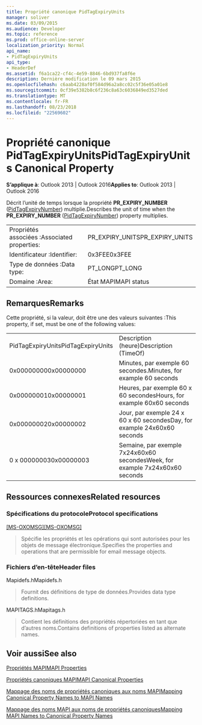 ```yaml
---
title: Propriété canonique PidTagExpiryUnits
manager: soliver
ms.date: 03/09/2015
ms.audience: Developer
ms.topic: reference
ms.prod: office-online-server
localization_priority: Normal
api_name:
- PidTagExpiryUnits
api_type:
- HeaderDef
ms.assetid: f6a1ca22-cf4c-4e59-8846-6bd937fa8f6e
description: Dernière modification le 09 mars 2015
ms.openlocfilehash: c6aab4228af0f584d96a2a8cc02c5f36e05a01e8
ms.sourcegitcommit: 0cf39e5382b8c6f236c8a63c6036849ed3527ded
ms.translationtype: MT
ms.contentlocale: fr-FR
ms.lasthandoff: 08/23/2018
ms.locfileid: "22569602"
---
```

# <a name="pidtagexpiryunits-canonical-property"></a><span data-ttu-id="274e5-103">Propriété canonique PidTagExpiryUnits</span><span class="sxs-lookup"><span data-stu-id="274e5-103">PidTagExpiryUnits Canonical Property</span></span>

  
  
<span data-ttu-id="274e5-104">**S’applique à**: Outlook 2013 | Outlook 2016</span><span class="sxs-lookup"><span data-stu-id="274e5-104">**Applies to**: Outlook 2013 | Outlook 2016</span></span> 
  
<span data-ttu-id="274e5-105">Décrit l’unité de temps lorsque la propriété **PR_EXPIRY_NUMBER** ([PidTagExpiryNumber](pidtagexpirynumber-canonical-property.md)) multiplie.</span><span class="sxs-lookup"><span data-stu-id="274e5-105">Describes the unit of time when the **PR_EXPIRY_NUMBER** ([PidTagExpiryNumber](pidtagexpirynumber-canonical-property.md)) property multiplies.</span></span>
  
|||
|:-----|:-----|
|<span data-ttu-id="274e5-106">Propriétés associées :</span><span class="sxs-lookup"><span data-stu-id="274e5-106">Associated properties:</span></span>  <br/> |<span data-ttu-id="274e5-107">PR_EXPIRY_UNITS</span><span class="sxs-lookup"><span data-stu-id="274e5-107">PR_EXPIRY_UNITS</span></span>  <br/> |
|<span data-ttu-id="274e5-108">Identificateur :</span><span class="sxs-lookup"><span data-stu-id="274e5-108">Identifier:</span></span>  <br/> |<span data-ttu-id="274e5-109">0x3FEE</span><span class="sxs-lookup"><span data-stu-id="274e5-109">0x3FEE</span></span>  <br/> |
|<span data-ttu-id="274e5-110">Type de données :</span><span class="sxs-lookup"><span data-stu-id="274e5-110">Data type:</span></span>  <br/> |<span data-ttu-id="274e5-111">PT_LONG</span><span class="sxs-lookup"><span data-stu-id="274e5-111">PT_LONG</span></span>  <br/> |
|<span data-ttu-id="274e5-112">Domaine :</span><span class="sxs-lookup"><span data-stu-id="274e5-112">Area:</span></span>  <br/> |<span data-ttu-id="274e5-113">État MAPI</span><span class="sxs-lookup"><span data-stu-id="274e5-113">MAPI status</span></span>  <br/> |
   
## <a name="remarks"></a><span data-ttu-id="274e5-114">Remarques</span><span class="sxs-lookup"><span data-stu-id="274e5-114">Remarks</span></span>

<span data-ttu-id="274e5-115">Cette propriété, si la valeur, doit être une des valeurs suivantes :</span><span class="sxs-lookup"><span data-stu-id="274e5-115">This property, if set, must be one of the following values:</span></span>
  
|||
|:-----|:-----|
|<span data-ttu-id="274e5-116">PidTagExpiryUnits</span><span class="sxs-lookup"><span data-stu-id="274e5-116">PidTagExpiryUnits</span></span>  <br/> |<span data-ttu-id="274e5-117">Description (heure)</span><span class="sxs-lookup"><span data-stu-id="274e5-117">Description (TimeOf)</span></span>  <br/> |
|<span data-ttu-id="274e5-118">0x00000000</span><span class="sxs-lookup"><span data-stu-id="274e5-118">0x00000000</span></span>  <br/> |<span data-ttu-id="274e5-119">Minutes, par exemple 60 secondes.</span><span class="sxs-lookup"><span data-stu-id="274e5-119">Minutes, for example 60 seconds</span></span>  <br/> |
|<span data-ttu-id="274e5-120">0x00000001</span><span class="sxs-lookup"><span data-stu-id="274e5-120">0x00000001</span></span>  <br/> |<span data-ttu-id="274e5-121">Heures, par exemple 60 x 60 secondes</span><span class="sxs-lookup"><span data-stu-id="274e5-121">Hours, for example 60x60 seconds</span></span>  <br/> |
|<span data-ttu-id="274e5-122">0x00000002</span><span class="sxs-lookup"><span data-stu-id="274e5-122">0x00000002</span></span>  <br/> |<span data-ttu-id="274e5-123">Jour, par exemple 24 x 60 x 60 secondes</span><span class="sxs-lookup"><span data-stu-id="274e5-123">Day, for example 24x60x60 seconds</span></span>  <br/> |
|<span data-ttu-id="274e5-124">0 x 00000003</span><span class="sxs-lookup"><span data-stu-id="274e5-124">0x00000003</span></span>  <br/> |<span data-ttu-id="274e5-125">Semaine, par exemple 7x24x60x60 secondes</span><span class="sxs-lookup"><span data-stu-id="274e5-125">Week, for example 7x24x60x60 seconds</span></span>  <br/> |
   
## <a name="related-resources"></a><span data-ttu-id="274e5-126">Ressources connexes</span><span class="sxs-lookup"><span data-stu-id="274e5-126">Related resources</span></span>

### <a name="protocol-specifications"></a><span data-ttu-id="274e5-127">Spécifications du protocole</span><span class="sxs-lookup"><span data-stu-id="274e5-127">Protocol specifications</span></span>

<span data-ttu-id="274e5-128">[[MS-OXOMSG]](http://msdn.microsoft.com/library/daa9120f-f325-4afb-a738-28f91049ab3c%28Office.15%29.aspx)</span><span class="sxs-lookup"><span data-stu-id="274e5-128">[[MS-OXOMSG]](http://msdn.microsoft.com/library/daa9120f-f325-4afb-a738-28f91049ab3c%28Office.15%29.aspx)</span></span>
  
> <span data-ttu-id="274e5-129">Spécifie les propriétés et les opérations qui sont autorisées pour les objets de message électronique.</span><span class="sxs-lookup"><span data-stu-id="274e5-129">Specifies the properties and operations that are permissible for email message objects.</span></span>
    
### <a name="header-files"></a><span data-ttu-id="274e5-130">Fichiers d’en-tête</span><span class="sxs-lookup"><span data-stu-id="274e5-130">Header files</span></span>

<span data-ttu-id="274e5-131">Mapidefs.h</span><span class="sxs-lookup"><span data-stu-id="274e5-131">Mapidefs.h</span></span>
  
> <span data-ttu-id="274e5-132">Fournit des définitions de type de données.</span><span class="sxs-lookup"><span data-stu-id="274e5-132">Provides data type definitions.</span></span>
    
<span data-ttu-id="274e5-133">MAPITAGS.h</span><span class="sxs-lookup"><span data-stu-id="274e5-133">Mapitags.h</span></span>
  
> <span data-ttu-id="274e5-134">Contient les définitions des propriétés répertoriées en tant que d’autres noms.</span><span class="sxs-lookup"><span data-stu-id="274e5-134">Contains definitions of properties listed as alternate names.</span></span>
    
## <a name="see-also"></a><span data-ttu-id="274e5-135">Voir aussi</span><span class="sxs-lookup"><span data-stu-id="274e5-135">See also</span></span>



[<span data-ttu-id="274e5-136">Propriétés MAPI</span><span class="sxs-lookup"><span data-stu-id="274e5-136">MAPI Properties</span></span>](mapi-properties.md)
  
[<span data-ttu-id="274e5-137">Propriétés canoniques MAPI</span><span class="sxs-lookup"><span data-stu-id="274e5-137">MAPI Canonical Properties</span></span>](mapi-canonical-properties.md)
  
[<span data-ttu-id="274e5-138">Mappage des noms de propriétés canoniques aux noms MAPI</span><span class="sxs-lookup"><span data-stu-id="274e5-138">Mapping Canonical Property Names to MAPI Names</span></span>](mapping-canonical-property-names-to-mapi-names.md)
  
[<span data-ttu-id="274e5-139">Mappage des noms MAPI aux noms de propriétés canoniques</span><span class="sxs-lookup"><span data-stu-id="274e5-139">Mapping MAPI Names to Canonical Property Names</span></span>](mapping-mapi-names-to-canonical-property-names.md)

